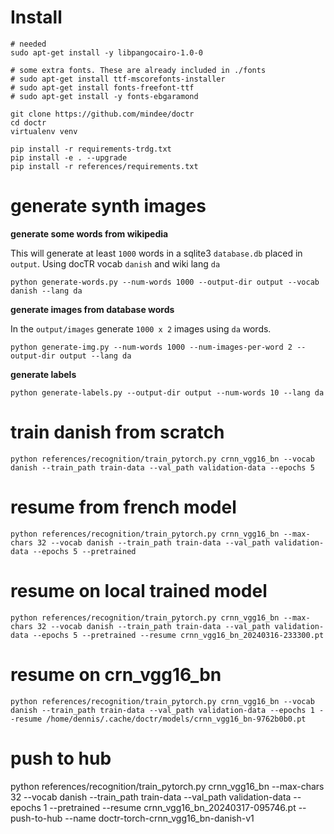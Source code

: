 # Install

    # needed
    sudo apt-get install -y libpangocairo-1.0-0
    
    # some extra fonts. These are already included in ./fonts
    # sudo apt-get install ttf-mscorefonts-installer
    # sudo apt-get install fonts-freefont-ttf
    # sudo apt-get install -y fonts-ebgaramond

    git clone https://github.com/mindee/doctr
    cd doctr
    virtualenv venv

    pip install -r requirements-trdg.txt
    pip install -e . --upgrade
    pip install -r references/requirements.txt

# generate synth images 

**generate some words from wikipedia**

This will generate at least `1000` words in a sqlite3 `database.db` placed in `output`. 
Using docTR vocab `danish` and wiki lang `da` 

    python generate-words.py --num-words 1000 --output-dir output --vocab danish --lang da

**generate images from database words**

In the `output/images` generate `1000 x 2` images using `da` words. 

    python generate-img.py --num-words 1000 --num-images-per-word 2 --output-dir output --lang da

**generate labels**

    python generate-labels.py --output-dir output --num-words 10 --lang da

# train danish from scratch

    python references/recognition/train_pytorch.py crnn_vgg16_bn --vocab danish --train_path train-data --val_path validation-data --epochs 5 

# resume from french model

    python references/recognition/train_pytorch.py crnn_vgg16_bn --max-chars 32 --vocab danish --train_path train-data --val_path validation-data --epochs 5 --pretrained

# resume on local trained model

    python references/recognition/train_pytorch.py crnn_vgg16_bn --max-chars 32 --vocab danish --train_path train-data --val_path validation-data --epochs 5 --pretrained --resume crnn_vgg16_bn_20240316-233300.pt

# resume on crn_vgg16_bn 

    python references/recognition/train_pytorch.py crnn_vgg16_bn --vocab danish --train_path train-data --val_path validation-data --epochs 1 --resume /home/dennis/.cache/doctr/models/crnn_vgg16_bn-9762b0b0.pt

# push to hub

 python references/recognition/train_pytorch.py crnn_vgg16_bn --max-chars 32 --vocab danish --train_path train-data --val_path validation-data --epochs 1 --pretrained --resume crnn_vgg16_bn_20240317-095746.pt --push-to-hub --name doctr-torch-crnn_vgg16_bn-danish-v1
